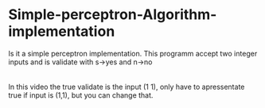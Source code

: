 # Simple-perceptron-Algorithm-implementation
Is it a simple perceptron implementation. This programm accept two integer inputs and is validate with s->yes and n->no
######
In this video the true validate is the input (1 1), only have to apressentate true if input is (1,1), but you can change that.
